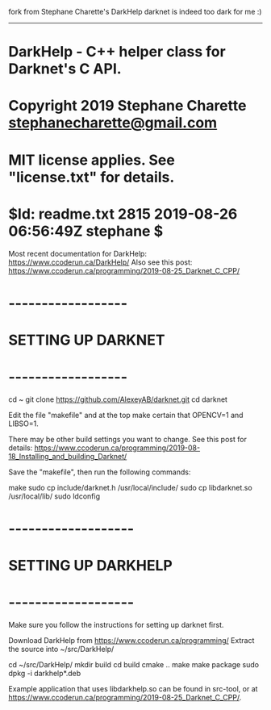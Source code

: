 fork from Stephane Charette's DarkHelp
darknet is indeed too dark for me :)

-----------

# DarkHelp - C++ helper class for Darknet's C API.
# Copyright 2019 Stephane Charette <stephanecharette@gmail.com>
# MIT license applies.  See "license.txt" for details.
# $Id: readme.txt 2815 2019-08-26 06:56:49Z stephane $


Most recent documentation for DarkHelp:  https://www.ccoderun.ca/DarkHelp/
Also see this post:  https://www.ccoderun.ca/programming/2019-08-25_Darknet_C_CPP/


# ------------------
# SETTING UP DARKNET
# ------------------

cd ~
git clone https://github.com/AlexeyAB/darknet.git
cd darknet

Edit the file "makefile" and at the top make certain that OPENCV=1 and LIBSO=1.

There may be other build settings you want to change.  See this post for details:  https://www.ccoderun.ca/programming/2019-08-18_Installing_and_building_Darknet/

Save the "makefile", then run the following commands:

make
sudo cp include/darknet.h /usr/local/include/
sudo cp libdarknet.so /usr/local/lib/
sudo ldconfig


# -------------------
# SETTING UP DARKHELP
# -------------------

Make sure you follow the instructions for setting up darknet first.

Download DarkHelp from https://www.ccoderun.ca/programming/
Extract the source into ~/src/DarkHelp/

cd ~/src/DarkHelp/
mkdir build
cd build
cmake ..
make
make package
sudo dpkg -i darkhelp*.deb

Example application that uses libdarkhelp.so can be found in src-tool, or at https://www.ccoderun.ca/programming/2019-08-25_Darknet_C_CPP/.
